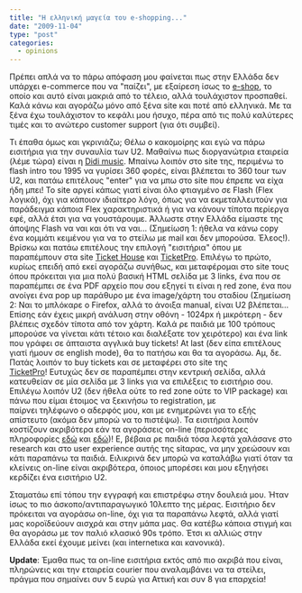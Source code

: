 ```yaml
---
title: "Η ελληνική μαγεία του e-shopping..."
date: "2009-11-04"
type: "post"
categories:
  - opinions
---
```


Πρέπει απλά να το πάρω απόφαση μου φαίνεται πως στην Ελλάδα δεν υπάρχει e-commerce που να "παίζει", με εξαίρεση ίσως το [e-shop](http://www.e-shop.gr/ "e-shop.gr"), το οποίο και αυτό είναι μακριά από το τέλειο, αλλά τουλάχιστον προσπαθεί. Καλά κάνω και αγοράζω μόνο από ξένα site και ποτέ από ελληνικά. Με τα ξένα έχω τουλάχιστον το κεφάλι μου ήσυχο, πέρα από τις πολύ καλύτερες τιμές και το ανώτερο customer support (για ότι συμβεί).

Τι έπαθα όμως και γκρινιάζω; Θέλω ο κακομοίρης και εγώ να πάρω εισιτήρια για την συναυλία των U2. Μαθαίνω πως διοργανώτρια εταιρεία (λέμε τώρα) είναι η [Didi music](http://www.didimusic.gr/ "Didi music"). Μπαίνω λοιπόν στο site της, περιμένω το flash intro του 1995 να γυρίσει 360 φορές, είναι βλέπεται το 360 tour των U2, και πατάω επιτέλους "enter" για να μπω στο site που έπρεπε να είχα ήδη μπει! Το site αργεί κάπως γιατί είναι όλο φτιαγμένο σε Flash (Flex λογικά), όχι για κάποιον ιδιαίτερο λόγο, όπως για να εκμεταλλευτούν για παράδειγμα κάποια Flex χαρακτηριστικά ή για να κάνουν τίποτα περίεργα εφέ, αλλά έτσι για να γουστάρουμε. Άλλωστε στην Ελλάδα είμαστε της άποψης Flash να ναι και ότι να ναι... (Σημείωση 1: ήθελα να κάνω copy ένα κομμάτι κειμένου για να το στείλω με mail και δεν μπορούσα. Έλεος!). Βρίσκω και πατάω επιτέλους την επιλογή "εισιτήρια" όπου με παραπέμπουν στα site [Ticket House](http://www.tickethouse.gr/home/ "TicketHouse") και [TicketPro](http://www.ticketpro.gr/home/ "TicketPro"). Επιλέγω το πρώτο, κυρίως επειδή από εκεί αγοράζω συνήθως, και μεταφέρομαι στο site τους όπου πρόκειται για μια πολύ βασική HTML σελίδα με 3 links, ένα που σε παραπέμπει σε ένα PDF αρχείο που σου εξηγεί τι είναι η red zone, ένα που ανοίγει ένα pop up παράθυρο με ένα image/χάρτη του σταδίου (Σημείωση 2: Nαι το μπλόκαρε ο Firefox, αλλά το άνοιξα manual, είναι U2 βλέπεται... Επίσης εάν έχεις μικρή ανάλυση στην οθόνη - 1024px ή μικρότερη - δεν βλέπεις σχεδόν τίποτα από τον χάρτη. Καλά ρε παιδιά με 100 τρόπους μπορούσε να γίνεται κάτι τέτοιο και διαλέξατε τον χειρότερο) και ένα link που γράφει σε άπταιστα αγγλικά buy tickets! At last (δεν είπα επιτέλους γιατί ήμουν σε english mode), θα το πατήσω και θα τα αγοράσω. Αμ, δε. Πατάς λοιπόν το buy tickets και σε μεταφέρει στο site της [TicketPro](https://shop.ticketpro.gr/searchres.asp "TicketPro")! Ευτυχώς δεν σε παραπέμπει στην κεντρική σελίδα, αλλά κατευθείαν σε μία σελίδα με 3 links για να επιλέξεις το εισιτήριο σου. Επιλέγω λοιπόν U2 (δεν ήθελα ούτε το red zone ούτε το VIP package) και πάνω που είμαι έτοιμος να ξεκινήσω το registration, με παίρνει τηλέφωνο ο αδερφός μου, και με ενημερώνει για το εξής απίστευτο (ακόμα δεν μπορώ να το πιστέψω). Τα εισιτήρια λοιπόν κοστίζουν ακριβότερα εάν τα αγοράσεις on-line (περισσότερες πληροφορίες [εδώ](http://www.noiz.gr/index.php?topic=171599.0 "Noiz") και [εδώ](http://news247.gr/a/4!108094 "news 274"))! Ε, βέβαια ρε παιδιά τόσα λεφτά χαλάσανε στο research και στο user experience αυτής της sitαρας, να μην χρεώσουν και κάτι παραπάνω τα παιδιά. Ειλικρινά δεν μπορώ να καταλάβω γιατί όταν τα κλείνεις on-line είναι ακριβότερα, όποιος μπορέσει και μου εξηγήσει κερδίζει ένα εισιτήριο U2.

Σταματάω επί τόπου την εγγραφή και επιστρέφω στην δουλειά μου. Ήταν ίσως το πιο άσκοπο/αντιπαραγωγικό 10λεπτο της μέρας. Εισιτήριο δεν πρόκειται να αγοράσω on-line, όχι για τα παραπάνω λεφτά, αλλά γιατί μας κοροϊδεύουν αισχρά και στην μάπα μας. Θα κατέβω κάποια στιγμή και θα αγοράσω με τον παλιό κλασικό 90s τρόπο. Έτσι κι αλλιώς στην Ελλάδα εκεί έχουμε μείνει (και internetικα και κανονικά).

**Update**: Έμαθα πως τα on-line εισιτήρια εκτός από πιο ακριβά που είναι, πληρώνεις και την εταιρεία courier που αναλαμβάνει να τα στείλει, πράγμα που σημαίνει συν 5 ευρώ για Αττική και συν 8 για επαρχεία!
